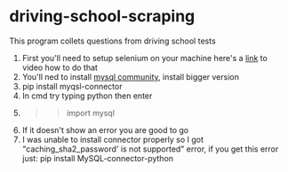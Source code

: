 # driving-school-scraping
This program collets questions from driving school tests


1. First you'll need to setup selenium on your machine here's a [link](https://www.youtube.com/watch?v=Xjv1sY630Uc) to video how to do that
2. You'll ned to install [mysql community](https://dev.mysql.com/downloads/installer/), install bigger version
3. pip install myqsl-connector
4. In cmd try typing python then enter
5. >> import mysql
6. If it doesn't show an error you are good to go
7. I was unable to install connector properly so I got "caching_sha2_password' is not supported" error, if you get this error just:
pip install MySQL-connector-python
